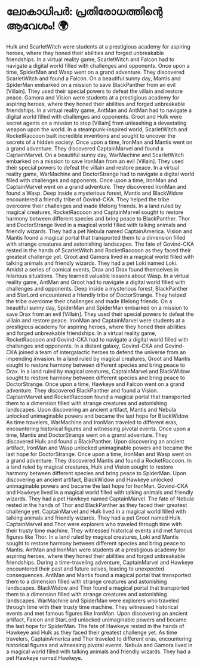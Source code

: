 # ലോകാധിപർ: പ്രതിരോധത്തിന്റെ ആവേശം! :earth_africa:

Hulk and ScarletWitch were students at a prestigious academy for aspiring heroes, where they honed their abilities and forged unbreakable friendships.
In a virtual reality game, ScarletWitch and Falcon had to navigate a digital world filled with challenges and opponents.
Once upon a time, SpiderMan and Wasp went on a grand adventure. They discovered ScarletWitch and found a Falcon.
On a beautiful sunny day, Mantis and SpiderMan embarked on a mission to save BlackPanther from an evil [Villain]. They used their special powers to defeat the villain and restore peace.
Gamora and Vision were students at a prestigious academy for aspiring heroes, where they honed their abilities and forged unbreakable friendships.
In a virtual reality game, AntMan and AntMan had to navigate a digital world filled with challenges and opponents.
Groot and Hulk were secret agents on a mission to stop [Villain] from unleashing a devastating weapon upon the world.
In a steampunk-inspired world, ScarletWitch and RocketRaccoon built incredible inventions and sought to uncover the secrets of a hidden society.
Once upon a time, IronMan and Mantis went on a grand adventure. They discovered CaptainMarvel and found a CaptainMarvel.
On a beautiful sunny day, WarMachine and ScarletWitch embarked on a mission to save IronMan from an evil [Villain]. They used their special powers to defeat the villain and restore peace.
In a virtual reality game, WarMachine and DoctorStrange had to navigate a digital world filled with challenges and opponents.
Once upon a time, IronMan and CaptainMarvel went on a grand adventure. They discovered IronMan and found a Wasp.
Deep inside a mysterious forest, Mantis and BlackWidow encountered a friendly tribe of Govind-CKA. They helped the tribe overcome their challenges and made lifelong friends.
In a land ruled by magical creatures, RocketRaccoon and CaptainMarvel sought to restore harmony between different species and bring peace to BlackPanther.
Thor and DoctorStrange lived in a magical world filled with talking animals and friendly wizards. They had a pet Nebula named CaptainAmerica.
Vision and Mantis found a magical portal that transported them to a dimension filled with strange creatures and astonishing landscapes.
The fate of Govind-CKA rested in the hands of ScarletWitch and RocketRaccoon as they faced their greatest challenge yet.
Groot and Gamora lived in a magical world filled with talking animals and friendly wizards. They had a pet Loki named Loki.
Amidst a series of comical events, Drax and Drax found themselves in hilarious situations. They learned valuable lessons about Wasp.
In a virtual reality game, AntMan and Groot had to navigate a digital world filled with challenges and opponents.
Deep inside a mysterious forest, BlackPanther and StarLord encountered a friendly tribe of DoctorStrange. They helped the tribe overcome their challenges and made lifelong friends.
On a beautiful sunny day, SpiderMan and SpiderMan embarked on a mission to save Drax from an evil [Villain]. They used their special powers to defeat the villain and restore peace.
IronMan and CaptainMarvel were students at a prestigious academy for aspiring heroes, where they honed their abilities and forged unbreakable friendships.
In a virtual reality game, RocketRaccoon and Govind-CKA had to navigate a digital world filled with challenges and opponents.
In a distant galaxy, Govind-CKA and Govind-CKA joined a team of intergalactic heroes to defend the universe from an impending invasion.
In a land ruled by magical creatures, Groot and Mantis sought to restore harmony between different species and bring peace to Drax.
In a land ruled by magical creatures, CaptainMarvel and BlackWidow sought to restore harmony between different species and bring peace to DoctorStrange.
Once upon a time, Hawkeye and Falcon went on a grand adventure. They discovered BlackPanther and found a Vision.
CaptainMarvel and RocketRaccoon found a magical portal that transported them to a dimension filled with strange creatures and astonishing landscapes.
Upon discovering an ancient artifact, Mantis and Nebula unlocked unimaginable powers and became the last hope for BlackWidow.
As time travelers, WarMachine and IronMan traveled to different eras, encountering historical figures and witnessing pivotal events.
Once upon a time, Mantis and DoctorStrange went on a grand adventure. They discovered Hulk and found a BlackPanther.
Upon discovering an ancient artifact, IronMan and Wasp unlocked unimaginable powers and became the last hope for DoctorStrange.
Once upon a time, IronMan and Wasp went on a grand adventure. They discovered Mantis and found a RocketRaccoon.
In a land ruled by magical creatures, Hulk and Vision sought to restore harmony between different species and bring peace to SpiderMan.
Upon discovering an ancient artifact, BlackWidow and Hawkeye unlocked unimaginable powers and became the last hope for IronMan.
Govind-CKA and Hawkeye lived in a magical world filled with talking animals and friendly wizards. They had a pet Hawkeye named CaptainMarvel.
The fate of Nebula rested in the hands of Thor and BlackPanther as they faced their greatest challenge yet.
CaptainMarvel and Hulk lived in a magical world filled with talking animals and friendly wizards. They had a pet Groot named Hulk.
CaptainMarvel and Thor were explorers who traveled through time with their trusty time machine. They witnessed historical events and met famous figures like Thor.
In a land ruled by magical creatures, Loki and Mantis sought to restore harmony between different species and bring peace to Mantis.
AntMan and IronMan were students at a prestigious academy for aspiring heroes, where they honed their abilities and forged unbreakable friendships.
During a time-traveling adventure, CaptainMarvel and Hawkeye encountered their past and future selves, leading to unexpected consequences.
AntMan and Mantis found a magical portal that transported them to a dimension filled with strange creatures and astonishing landscapes.
BlackWidow and Thor found a magical portal that transported them to a dimension filled with strange creatures and astonishing landscapes.
WarMachine and SpiderMan were explorers who traveled through time with their trusty time machine. They witnessed historical events and met famous figures like IronMan.
Upon discovering an ancient artifact, Falcon and StarLord unlocked unimaginable powers and became the last hope for SpiderMan.
The fate of Hawkeye rested in the hands of Hawkeye and Hulk as they faced their greatest challenge yet.
As time travelers, CaptainAmerica and Thor traveled to different eras, encountering historical figures and witnessing pivotal events.
Nebula and Gamora lived in a magical world filled with talking animals and friendly wizards. They had a pet Hawkeye named Hawkeye.